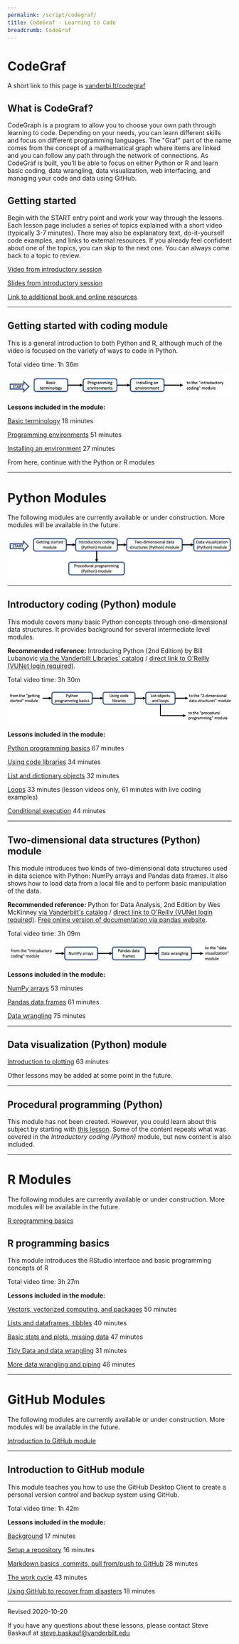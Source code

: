 ```yaml
---
permalink: /script/codegraf/
title: CodeGraf - Learning to Code
breadcrumb: CodeGraf
---
```


# CodeGraf

A short link to this page is [vanderbi.lt/codegraf](http://vanderbi.lt/codegraf)

## What is CodeGraf?

CodeGraph is a program to allow you to choose your own path through learning to code. Depending on your needs, you can learn different skills and focus on different programming languages. The "Graf" part of the name comes from the concept of a mathematical graph where items are linked and you can follow any path through the network of connections. As CodeGraf is built, you'll be able to focus on either Python or R and learn basic coding, data wrangling, data visualization, web interfacing, and managing your code and data using GitHub.

## Getting started

Begin with the START entry point and work your way through the lessons. Each lesson page includes a series of topics explained with a short video (typically 3-7 minutes). There may also be explanatory text, do-it-yourself code examples, and links to external resources. If you already feel confident about one of the topics, you can skip to the next one. You can always come back to a topic to review.

[Video from introductory session](https://vanderbilt.app.box.com/v/maymesterpython1)

[Slides from introductory session](slides/intro-sesson.pdf)

[Link to additional book and online resources](https://heardlibrary.github.io/digital-scholarship/script/python/#for-more-information)

----

## Getting started with coding module

This is a general introduction to both Python and R, although much of the video is focused on the variety of ways to code in Python. 

Total video time: 1h 36m

![CodeGraf getting started module diagram](getting-started-module-diagram.png)

**Lessons included in the module:**

[Basic terminology](001) 18 minutes

[Programming environments](002) 51 minutes

[Installing an environment](003) 27 minutes

From here, continue with the Python or R modules

----

# Python Modules

The following modules are currently available or under construction. More modules will be available in the future.

![CodeGraf modules diagram](modules-graph-diagram.png)

----

## Introductory coding (Python) module

This module covers many basic Python concepts through one-dimensional data structures. It provides background for several intermediate level modules. 

**Recommended reference:** Introducing Python (2nd Edition) by Bill Lubanovic [via the Vanderbilt Libraries' catalog](https://catalog.library.vanderbilt.edu/permalink/01VAN_INST/6ll2l/alma991043641691203276) / [direct link to O'Reilly (VUNet login required)](https://learning-oreilly-com.proxy.library.vanderbilt.edu/library/view/introducing-python-2nd/9781492051374/).

Total video time: 3h 30m

![Introductory coding module diagram](introductory-coding-module-diagram.png)

**Lessons included in the module:**

[Python programming basics](004) 67 minutes

[Using code libraries](005) 34 minutes

[List and dictionary objects](006a) 32 minutes

[Loops](006b) 33 minutes (lesson videos only, 61 minutes with live coding examples)

[Conditional execution](006c) 44 minutes

----

## Two-dimensional data structures (Python) module

This module introduces two kinds of two-dimensional data structures used in data science with Python: NumPy arrays and Pandas data frames. It also shows how to load data from a local file and to perform basic manipulation of the data.

**Recommended reference:** Python for Data Analysis, 2nd Edition by Wes McKinney [via Vanderbilt's catalog](https://catalog.library.vanderbilt.edu/permalink/01VAN_INST/6ll2l/alma991043601866403276) / [direct link to O'Reilly (VUNet login required)](https://learning.oreilly.com/library/view/python-for-data/9781491957653/). [Free online version of documentation via pandas website](https://pandas.pydata.org/).

Total video time: 3h 09m

![Two-dimensional data structures diagram](2-d-data-structures-diagram.png)

**Lessons included in the module:**

[NumPy arrays](007) 53 minutes

[Pandas data frames](008) 61 minutes

[Data wrangling](009) 75 minutes

----

## Data visualization (Python) module

[Introduction to plotting](010) 63 minutes

Other lessons may be added at some point in the future.

----

## Procedural programming (Python)

This module has not been created. However, you could learn about this subject by starting with [this lesson](../python/basics/). Some of the content repeats what was covered in the *Introductory coding (Python)* module, but new content is also included.

----

# R Modules

The following modules are currently available or under construction. More modules will be available in the future.

[R programming basics](#r-programming-basics)

## R programming basics

This module introduces the RStudio interface and basic programming concepts of R

Total video time: 3h 27m

**Lessons included in the module:**

[Vectors, vectorized computing, and packages](011) 50 minutes

[Lists and dataframes, tibbles](012) 40 minutes

[Basic stats and plots, missing data](013) 47 minutes

[Tidy Data and data wrangling](014a) 31 minutes

[More data wrangling and piping](014b) 46 minutes

----

# GitHub Modules

The following modules are currently available or under construction. More modules will be available in the future.

[Introduction to GitHub module](#introduction-to-github-module)

----

## Introduction to GitHub module

This module teaches you how to use the GitHub Desktop Client to create a personal version control and backup system using GitHub.

Total video time: 1h 42m


**Lessons included in the module:**

[Background](015) 17 minutes

[Setup a repository](016) 16 minutes

[Markdown basics, commits, pull from/push to GitHub](017) 28 minutes

[The work cycle](018) 43 minutes

[Using GitHub to recover from disasters](019) 18 minutes

----

Revised 2020-10-20

If you have any questions about these lessons, please contact Steve Baskauf at [steve.baskauf@vanderbilt.edu](mailto:steve.baskauf@vanderbilt.edu)
